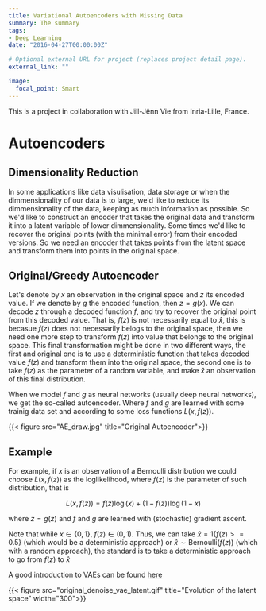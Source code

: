 ```yaml
---
title: Variational Autoencoders with Missing Data
summary: The summary
tags:
- Deep Learning
date: "2016-04-27T00:00:00Z"

# Optional external URL for project (replaces project detail page).
external_link: ""

image:
  focal_point: Smart
---
```


This is a project in collaboration with Jill-Jênn Vie from Inria-Lille, France.

# Autoencoders

## Dimensionality Reduction

In some applications like data visulisation, data storage or when the dimmensionality of our data is to large, we'd like to reduce its dimmensionality of the data,
keeping as much information as possible. So we'd like to construct an encoder that takes the original data and transform it into a latent variable of lower
dimmensionality. Some times we'd like to recover the original points (with the minimal error) from their encoded versions.
So we need an encoder that takes points from the latent space and
transform them into points in the original space.

## Original/Greedy Autoencoder

Let's denote by $x$ an observation in the original space and $z$ its encoded value. If we denote by $g$ the encoded function, then $z = g(x)$.
We can decode $z$ through a decoded function $f$,
and try to recover the original point from this decoded value. That is, $f(z)$ is not necessarily equal to $\hat x$, this is becasue $f(z)$ does not necessarily belogs to
the original space, then we need one more step to transform $f(z)$ into value that belongs to the original space.
This final transformation might be done in two different ways, the first
and original one is to use a deterministic function that takes decoded value $f(z)$ and transform them into the original space, the second one is to take $f(z)$ as the
parameter of a random variable, and make $\hat x$ an observation of this final distribution.

When we model $f$ and $g$ as neural networks (usually deep neural networks), we get the so-called autoencoder. Where $f$ and $g$ are learned with some trainig data set
and according to some loss functions $L(x, f(z))$.

{{< figure src="AE_draw.jpg" title="Original Autoencoder">}}

## Example

For example, if $x$ is an observation of a Bernoulli distribution we could choose $L(x,f(z))$ as the loglikelihood, where $f(z)$ is the parameter of such distribution,
that is

$$L(x,f(z)) = f(z)\log(x)+(1-f(z))\log(1-x)$$

where $z = g(z)$ and $f$ and $g$ are learned with (stochastic) gradient ascent.

Note that while $x\in\{0,1\}$, $f(z)\in (0,1)$. Thus, we can take $\hat x = 1\left\{f(z)>=0.5\right\}$ (which would be a deterministic approach) or
$\hat x\sim \text{Bernoulli}(f(z))$ (which with a random approach), the standard is to take a deterministic approach to go from $f(z)$ to $\hat x$

A good introduction to VAEs can be found <a href="https://towardsdatascience.com/understanding-variational-autoencoders-vaes-f70510919f73" target="_blank"> here </a>

{{< figure src="original_denoise_vae_latent.gif" title="Evolution of the latent space" width="300">}}




